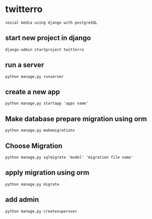 # twitterro
    sosial media using django with postgreSQL

## start new project in django
    django-admin startproject twitterro

## run a server
    python manage.py runserver

## create a new app
    python manage.py startapp 'apps name'

## Make database prepare migration using orm
    python manage.py makemigrations

## Choose Migration
    python manage.py sqlmigrate 'model' 'migration file name'

## apply migration using orm
    python manage.py migrate

## add admin
    python manage.py createsuperuser
